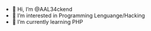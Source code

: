 - 👋 Hi, I’m @AAL34ckend
- 👀 I’m interested in Programming Lenguange/Hacking
- 🌱 I’m currently learning PHP

<!---
AAL34ckend/AAL34ckend is a ✨ special ✨ repository because its `README.md` (this file) appears on your GitHub profile.
You can click the Preview link to take a look at your changes.
--->
